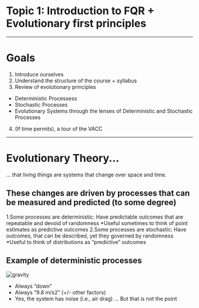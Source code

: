# Topic 1: Introduction to FQR + Evolutionary first principles
---
# Goals
1. Introduce ourselves 
2. Understand the structure of the course + syllabus
3. Review of evolutionary principles
* Deterministic Processess
* Stochastic Processes
* Evolutionary Systems through the lenses of Deterministic and Stochastic Processes
4. (If time permits), a tour of the VACC
---
# Evolutionary Theory...
... that living things are systems that change over space and time.

## These changes are driven by processes that can be measured and predicted (to some degree)
1.Some processes are deterministic: Have predictable outcomes that are repeatable and devoid of randomness
*Useful sometimes to think of point estimates as predictive outcomes
2.Some processes are stochastic: Have outcomes, that can be described, yet they governed by randomness
*Useful to think of distributions as “predictive” outcomes 

## Example of deterministic processes 

![gravity](https://clairesbasketball.weebly.com/uploads/6/4/2/3/64231753/179231_orig.png)

* Always “down”
* Always “9.8 m/s2” (+/- other factors)
* Yes, the system has noise (i.e., air drag) … But that is not the point
